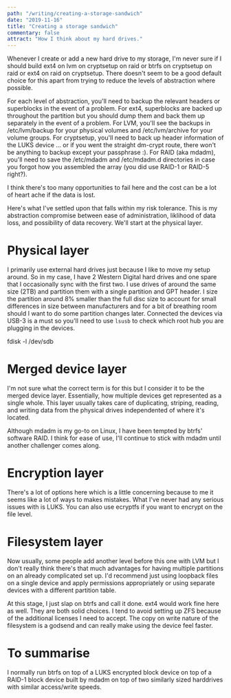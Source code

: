 ```yaml
---
path: "/writing/creating-a-storage-sandwich"
date: "2019-11-16"
title: "Creating a storage sandwich"
commentary: false
attract: "How I think about my hard drives."
---
```

Whenever I create or add a new hard drive to my storage, I'm never sure if I should build ext4 on lvm on cryptsetup on raid or btrfs on cryptsetup on raid or ext4 on raid on cryptsetup.  There doesn't seem to be a good default choice for this apart from trying to reduce the levels of abstraction where possible.

For each level of abstraction, you'll need to backup the relevant headers or superblocks in the event of a problem.  For ext4, superblocks are backed up throughout the partition but you should dump them and back them up separately in the event of a problem.  For LVM, you'll see the backups in /etc/lvm/backup for your physical volumes and /etc/lvm/archive for your volume groups.  For cryptsetup, you'll need to back up header information of the LUKS device ... or if you went the straight dm-crypt route, there won't be anything to backup except your passphrase :).  For RAID (aka mdadm), you'll need to save the /etc/mdadm and /etc/mdadm.d directories in case you forgot how you assembled the array (you did use RAID-1 or RAID-5 right?).

I think there's too many opportunities to fail here and the cost can be a lot of heart ache if the data is lost.

Here's what I've settled upon that falls within my risk tolerance.  This is my abstraction compromise between ease of administration, liklihood of data loss, and possibility of data recovery.  We'll start at the physical layer.

# Physical layer
I primarily use external hard drives just because I like to move my setup around.  So in my case, I have 2 Western Digital hard drives and one spare that I occasionally sync with the first two.  I use drives of around the same size (2TB) and partition them with a single partition and GPT header.  I size the partition around 8% smaller than the full disc size to account for small differences in size between manufacturers and for a bit of breathing room should I want to do some partition changes later.  Connected the devices via USB-3 is a must so you'll need to use `lsusb` to check which root hub you are plugging in the devices.

fdisk -l /dev/sdb

# Merged device layer
I'm not sure what the correct term is for this but I consider it to be the merged device layer.  Essentially, how multiple devices get represented as a single whole.  This layer usually takes care of duplicating, striping, reading, and writing data from the physical drives independented of where it's located.

Although mdadm is my go-to on Linux, I have been tempted by btrfs' software RAID.  I think for ease of use, I'll continue to stick with mdadm until another challenger comes along.

# Encryption layer
There's a lot of options here which is a little concerning because to me it seems like a lot of ways to makes mistakes.  What I've never had any serious issues with is LUKS.  You can also use ecryptfs if you want to encrypt on the file level.

# Filesystem layer
Now usually, some people add another level before this one with LVM but I don't really think there's that much advantages for having multiple partitions on an already complicated set up.  I'd recommend just using loopback files on a single device and apply permissions appropriately or using separate devices with a different partition table.

At this stage, I just slap on btrfs and call it done.  ext4 would work fine here as well.  They are both solid choices.  I tend to avoid setting up ZFS because of the additional licenses I need to accept.  The copy on write nature of the filesystem is a godsend and can really make using the device feel faster.

# To summarise
I normally run btrfs on top of a LUKS encrypted block device on top of a RAID-1 block device built by mdadm on top of two similarly sized harddrives with similar access/write speeds.